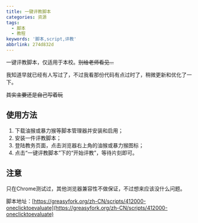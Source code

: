 ```yaml
---
title: 一键评教脚本
categories: 资源
tags:
  - 脚本
  - 教程
keywords: '脚本,script,评教'
abbrlink: 274d832d
---
```


一键评教脚本，仅适用于本校。~~别给老师看见...~~  

我知道早就已经有人写过了，不过我看那份代码有点过时了，稍微更新和优化了一下。  

~~其实主要还是自己写着玩~~  

<!-- more -->

## 使用方法

1. 下载油猴或暴力猴等脚本管理器并安装和启用；
2. 安装一件评教脚本；  
3. 登陆教务页面，点击浏览器右上角的油猴或暴力猴图标；  
4. 点击“一键评教脚本”下的“开始评教”，等待片刻即可。  

## 注意

只在Chrome测试过，其他浏览器兼容性不做保证，不过想来应该没什么问题。

脚本地址：[https://greasyfork.org/zh-CN/scripts/412000-oneclicktoevaluate](https://greasyfork.org/zh-CN/scripts/412000-oneclicktoevaluate)
